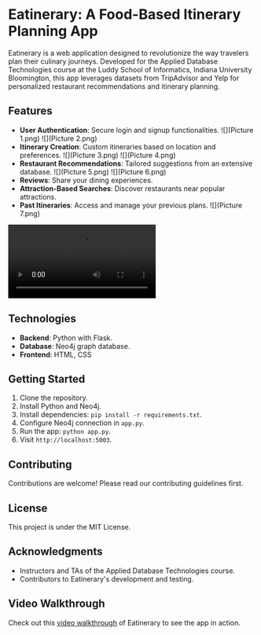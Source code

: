 # Eatinerary: A Food-Based Itinerary Planning App

Eatinerary is a web application designed to revolutionize the way travelers plan their culinary journeys. Developed for the Applied Database Technologies course at the Luddy School of Informatics, Indiana University Bloomington, this app leverages datasets from TripAdvisor and Yelp for personalized restaurant recommendations and itinerary planning.

## Features

- **User Authentication**: Secure login and signup functionalities.
![](Picture 1.png)
![](Picture 2.png)
- **Itinerary Creation**: Custom itineraries based on location and preferences.
![](Picture 3.png)
![](Picture 4.png)
- **Restaurant Recommendations**: Tailored suggestions from an extensive database.
![](Picture 5.png)
![](Picture 6.png)
- **Reviews**: Share your dining experiences.
- **Attraction-Based Searches**: Discover restaurants near popular attractions.
- **Past Itineraries**: Access and manage your previous plans.
![](Picture 7.png)

![](Ardend_ADT.mp4)
## Technologies

- **Backend**: Python with Flask.
- **Database**: Neo4j graph database.
- **Frontend**: HTML, CSS

## Getting Started

1. Clone the repository.
2. Install Python and Neo4j.
3. Install dependencies: `pip install -r requirements.txt`.
4. Configure Neo4j connection in `app.py`.
5. Run the app: `python app.py`.
6. Visit `http://localhost:5003`.

## Contributing

Contributions are welcome! Please read our contributing guidelines first.

## License

This project is under the MIT License.

## Acknowledgments

- Instructors and TAs of the Applied Database Technologies course.
- Contributors to Eatinerary's development and testing.

## Video Walkthrough

Check out this [video walkthrough](https://www.youtube.com/watch?v=Fc91W3J6HZ4&ab_channel=AravindDendukuri) of Eatinerary to see the app in action.
